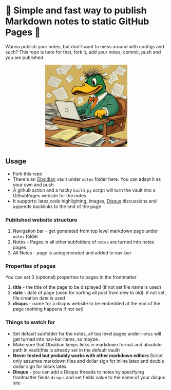 # 🚀 Simple and fast way to publish Markdown notes to static GitHub Pages 🦆

Wanna publish your notes, but don't want to mess around with configs and such? This repo is here for that, fork it, add your notes, commit, push and you are published.

<div align="center">
  <img src="crazy_duck.jpeg" alt="Image Description" / width=256>
</div>

## Usage
- Fork this repo
- There's an [Obsidian](https://obsidian.md/) vault under `notes` folder here. You can adapt it as your own and push
- A github action and a hacky `build.py` script will turn the vault into a GithubPages website for the notes
- It supports: latex,code highlighting, images, [Disqus](https://disqus.com/) discussions and appends backlinks to the end of the page 

### Published website structure
1. Navigation bar - get generated from top level markdown page under `notes` folder
2. Notes - Pages in all other subfolders of `notes` are turned into notes pages
3. All Notes - page is autogenerated and added to nav-bar
 
### Properties of pages
You can set 3 (optional) properties to pages in the frontmatter

1. **title** - the title of the page to be displayed (if not set file name is used)
2. **date** - date of page (used for sorting all post from new to old). if not set, file creation date is used
3. **disqus** - name for a disqus website to be embedded at the end of the page (nothing happens if not set)

### Things to watch for
- Set default subfolder for the notes, all top level pages under `notes` will get turned into nav-bar items, so maybe .
- Make sure that Obsidian keeps links in markdown format and absolute path in vault(this is already set in the default vault)
- **Never tested but probably works with other markdown editors** Script only assumes markdown files and dollar sign for inline latex and double dollar sign for block latex.
- **Disqus** - you can add a Disqus threads to notes by specifying frontmatter fields `disqus` and set fields value to the name of your disqus site
